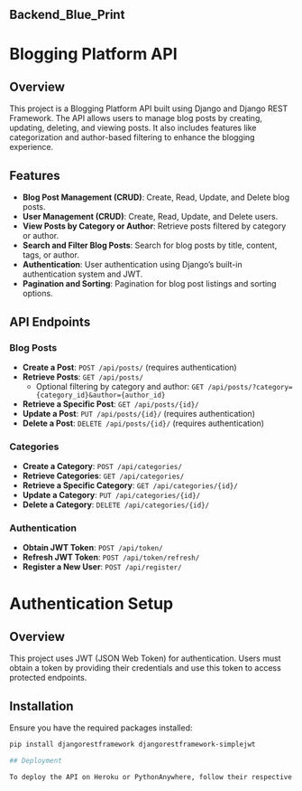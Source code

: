 ## Backend_Blue_Print

# Blogging Platform API

## Overview

This project is a Blogging Platform API built using Django and Django REST Framework. The API allows users to manage blog posts by creating, updating, deleting, and viewing posts. It also includes features like categorization and author-based filtering to enhance the blogging experience.

## Features

- **Blog Post Management (CRUD)**: Create, Read, Update, and Delete blog posts.
- **User Management (CRUD)**: Create, Read, Update, and Delete users.
- **View Posts by Category or Author**: Retrieve posts filtered by category or author.
- **Search and Filter Blog Posts**: Search for blog posts by title, content, tags, or author.
- **Authentication**: User authentication using Django’s built-in authentication system and JWT.
- **Pagination and Sorting**: Pagination for blog post listings and sorting options.

## API Endpoints

### Blog Posts

- **Create a Post**: `POST /api/posts/` (requires authentication)
- **Retrieve Posts**: `GET /api/posts/`
  - Optional filtering by category and author: `GET /api/posts/?category={category_id}&author={author_id}`
- **Retrieve a Specific Post**: `GET /api/posts/{id}/`
- **Update a Post**: `PUT /api/posts/{id}/` (requires authentication)
- **Delete a Post**: `DELETE /api/posts/{id}/` (requires authentication)

### Categories

- **Create a Category**: `POST /api/categories/`
- **Retrieve Categories**: `GET /api/categories/`
- **Retrieve a Specific Category**: `GET /api/categories/{id}/`
- **Update a Category**: `PUT /api/categories/{id}/`
- **Delete a Category**: `DELETE /api/categories/{id}/`

### Authentication

- **Obtain JWT Token**: `POST /api/token/`
- **Refresh JWT Token**: `POST /api/token/refresh/`
- **Register a New User**: `POST /api/register/`

# Authentication Setup

## Overview

This project uses JWT (JSON Web Token) for authentication. Users must obtain a token by providing their credentials and use this token to access protected endpoints.

## Installation

Ensure you have the required packages installed:

```bash
pip install djangorestframework djangorestframework-simplejwt

## Deployment

To deploy the API on Heroku or PythonAnywhere, follow their respective documentation for deploying Django applications.
